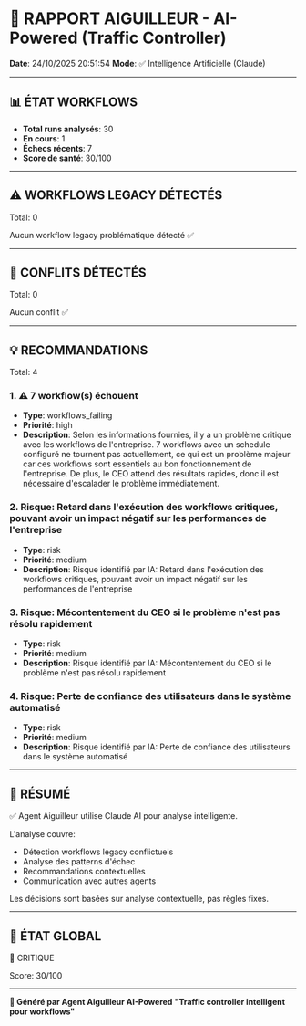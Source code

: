 # 🚦 RAPPORT AIGUILLEUR - AI-Powered (Traffic Controller)

**Date**: 24/10/2025 20:51:54
**Mode**: ✅ Intelligence Artificielle (Claude)

---

## 📊 ÉTAT WORKFLOWS

- **Total runs analysés**: 30
- **En cours**: 1
- **Échecs récents**: 7
- **Score de santé**: 30/100

---

## ⚠️  WORKFLOWS LEGACY DÉTECTÉS

Total: 0



Aucun workflow legacy problématique détecté ✅

---

## 🚨 CONFLITS DÉTECTÉS

Total: 0

Aucun conflit ✅

---

## 💡 RECOMMANDATIONS

Total: 4


### 1. ⚠️ 7 workflow(s) échouent

- **Type**: workflows_failing
- **Priorité**: high
- **Description**: Selon les informations fournies, il y a un problème critique avec les workflows de l'entreprise. 7 workflows avec un schedule configuré ne tournent pas actuellement, ce qui est un problème majeur car ces workflows sont essentiels au bon fonctionnement de l'entreprise. De plus, le CEO attend des résultats rapides, donc il est nécessaire d'escalader le problème immédiatement.


### 2. Risque: Retard dans l'exécution des workflows critiques, pouvant avoir un impact négatif sur les performances de l'entreprise

- **Type**: risk
- **Priorité**: medium
- **Description**: Risque identifié par IA: Retard dans l'exécution des workflows critiques, pouvant avoir un impact négatif sur les performances de l'entreprise


### 3. Risque: Mécontentement du CEO si le problème n'est pas résolu rapidement

- **Type**: risk
- **Priorité**: medium
- **Description**: Risque identifié par IA: Mécontentement du CEO si le problème n'est pas résolu rapidement


### 4. Risque: Perte de confiance des utilisateurs dans le système automatisé

- **Type**: risk
- **Priorité**: medium
- **Description**: Risque identifié par IA: Perte de confiance des utilisateurs dans le système automatisé




---

## 🎯 RÉSUMÉ

✅ Agent Aiguilleur utilise Claude AI pour analyse intelligente.

L'analyse couvre:
- Détection workflows legacy conflictuels
- Analyse des patterns d'échec
- Recommandations contextuelles
- Communication avec autres agents

Les décisions sont basées sur analyse contextuelle, pas règles fixes.

---

## 🔄 ÉTAT GLOBAL

🔴 CRITIQUE

Score: 30/100

---

**🚦 Généré par Agent Aiguilleur AI-Powered**
**"Traffic controller intelligent pour workflows"**
